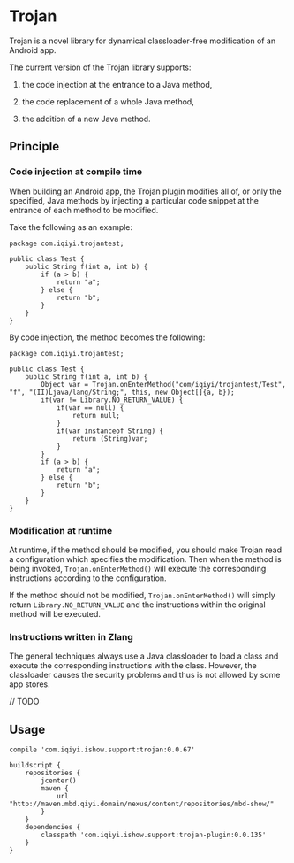 # Trojan

Trojan is a novel library for dynamical classloader-free modification of an Android app.

The current version of the Trojan library supports:
 
1. the code injection at the entrance to a Java method,

2. the code replacement of a whole Java method,

3. the addition of a new Java method.

## Principle

### Code injection at compile time

When building an Android app, the Trojan plugin modifies all of, or only the
specified, Java methods by injecting a particular code snippet at the entrance
of each method to be modified.

Take the following as an example:

```
package com.iqiyi.trojantest;

public class Test {
    public String f(int a, int b) {
        if (a > b) {
            return "a";
        } else {
            return "b";
        }
    }
}
```

By code injection, the method becomes the following:

```
package com.iqiyi.trojantest;

public class Test {
    public String f(int a, int b) {
        Object var = Trojan.onEnterMethod("com/iqiyi/trojantest/Test", "f", "(II)Ljava/lang/String;", this, new Object[]{a, b});
        if(var != Library.NO_RETURN_VALUE) {
            if(var == null) {
                return null;
            }
            if(var instanceof String) {
                return (String)var;
            }
        }
        if (a > b) {
            return "a";
        } else {
            return "b";
        }
    }
}
```

### Modification at runtime

At runtime, if the method should be modified, you should make Trojan read a configuration
which specifies the modification.
Then when the method is being invoked, `Trojan.onEnterMethod()` will execute the
corresponding instructions according to the configuration.

If the method should not be modified, `Trojan.onEnterMethod()` will simply return `Library.NO_RETURN_VALUE`
and the instructions within the original method will be executed.

### Instructions written in Zlang

The general techniques always use a Java classloader to load a class and execute the corresponding
instructions with the class. However, the classloader causes the security problems and thus is not
allowed by some app stores.

// TODO
## Usage

```
compile 'com.iqiyi.ishow.support:trojan:0.0.67'
```

```
buildscript {
    repositories {
        jcenter()
        maven {
            url "http://maven.mbd.qiyi.domain/nexus/content/repositories/mbd-show/"
        }
    }
    dependencies {
        classpath 'com.iqiyi.ishow.support:trojan-plugin:0.0.135'
    }
}
```